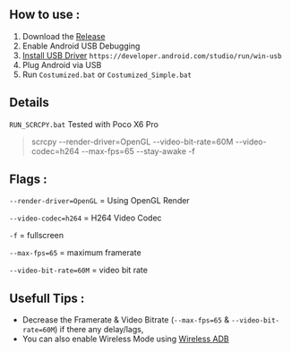 ## How to use :
1. Download the [Release](https://github.com/ZowieKMK/Screen_Copy/releases)
2. Enable Android USB Debugging
3. [Install USB Driver](https://developer.android.com/studio/run/win-usb) `https://developer.android.com/studio/run/win-usb`
4. Plug Android via USB
5. Run `Costumized.bat` or `Costumized_Simple.bat`

## Details
`RUN_SCRCPY.bat` Tested with Poco X6 Pro
> scrcpy --render-driver=OpenGL --video-bit-rate=60M --video-codec=h264 --max-fps=65 --stay-awake -f



## Flags :

`--render-driver=OpenGL` = Using OpenGL Render

`--video-codec=h264` = H264 Video Codec

`-f` = fullscreen

`--max-fps=65` = maximum framerate

`--video-bit-rate=60M` = video bit rate 


## Usefull Tips :
- Decrease the Framerate & Video Bitrate (`--max-fps=65` & `--video-bit-rate=60M`) if there any delay/lags,
- You can also enable Wireless Mode using [Wireless ADB](https://help.famoco.com/developers/dev-env/adb-over-wifi)

